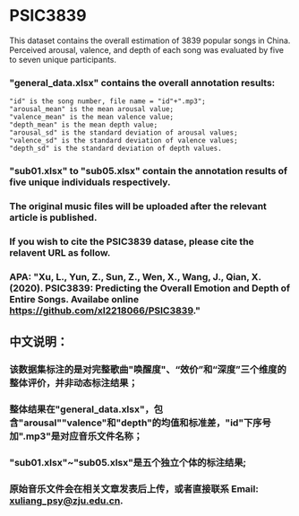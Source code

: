 # PSIC3839

This dataset contains the overall estimation of 3839 popular songs in China.
Perceived arousal, valence, and depth of each song was evaluated  by five to seven unique participants.

### "general_data.xlsx" contains the overall annotation results:
	"id" is the song number, file name = "id"+".mp3";
	"arousal_mean" is the mean arousal value;
	"valence_mean" is the mean valence value;
	"depth_mean" is the mean depth value;
	"arousal_sd" is the standard deviation of arousal values;
	"valence_sd" is the standard deviation of valence values;
	"depth_sd" is the standard deviation of depth values.

###  "sub01.xlsx" to "sub05.xlsx" contain the annotation results of five unique individuals respectively.
###  The original music files will be uploaded after the relevant article is published.
###  If you wish to cite the PSIC3839 datase, please cite the relavent URL as follow.
###  APA: "Xu, L., Yun, Z., Sun, Z., Wen, X., Wang, J., Qian, X.(2020). PSIC3839: Predicting the Overall Emotion and Depth of Entire Songs. Availabe online https://github.com/xl2218066/PSIC3839."

## 中文说明：
### 该数据集标注的是对完整歌曲"唤醒度"、“效价”和“深度”三个维度的整体评价，并非动态标注结果；
### 整体结果在"general_data.xlsx"，包含"arousal""valence"和"depth"的均值和标准差，"id"下序号加".mp3"是对应音乐文件名称；
### "sub01.xlsx"~"sub05.xlsx"是五个独立个体的标注结果;
### 原始音乐文件会在相关文章发表后上传，或者直接联系 Email: xuliang_psy@zju.edu.cn.
